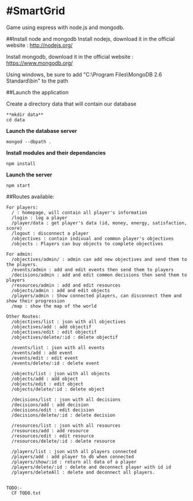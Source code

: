 #SmartGrid
=======

Game using express with node.js and mongodb.

##Install node and mongodb
Install nodejs, download it in the official website : http://nodejs.org/

Install mongodb, download it in the official website : https://www.mongodb.org/

Using windows, be sure to add "C:\Program Files\MongoDB 2.6 Standard\bin" to the path

##Launch the application

Create a directory data that will contain our database
```
**mkdir data**
cd data
```

**Launch the database server**
```
mongod --dbpath .
```

**Install modules and their dependancies**
```
npm install
```

**Launch the server**
```
npm start
```

##Routes available:
```
For players:
  / : homepage, will contain all player's information
  /login : log a player
  /player/data : get player's data (id, money, energy, satisfaction, score)
  /logout : disconnect a player
  /objectives : contain indivual and common player's objectives
  /objects : Players can buy objects to complete objectives

For admin:
  /objectives/admin/ : admin can add new objectives and send them to the players.
  /events/admin : add and edit events then send them to players
  /decisions/admin : add and edit common decisions then send them to players
  /resources/admin : add and edit resources
  /objects/admin : add and edit objects
  /players/admin : Show connected players, can disconnect them and show their progression
  /map : show the map of the world

Other Routes:
  /objectives/list : json with all objectives
  /objectives/add : add objectif
  /objectives/edit : edit objectif
  /objectives/delete/:id : delete objectif

  /events/list : json with all events
  /events/add : add event
  /events/edit : edit event
  /events/delete/:id : delete event

  /objects/list : json with all objects
  /objects/add : add object
  /objects/edit : edit object
  /objects/delete/:id : delete object

  /decisions/list : json with all decisions
  /decisions/add : add decision
  /decisions/edit : edit decision
  /decisions/delete/:id : delete decision

  /resources/list : json with all resources
  /resources/add : add resource
  /resources/edit : edit resource
  /resources/delete/:id : delete resource

  /players/list : json with all players connected
  /players/add : add player to db when connected
  /players/show/:id : return all data of a player
  /players/delete/:id : delete and deconnect player with id id
  /players/deleteAll : delete and deconnect all players.


TODO:-
  CF TODO.txt
```
